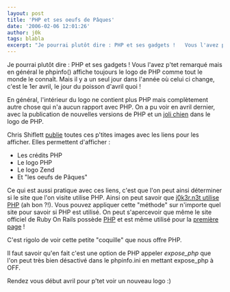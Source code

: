 ```yaml
---
layout: post
title: 'PHP et ses oeufs de Pâques'
date: '2006-02-06 12:01:26'
author: j0k
tags: blabla
excerpt: "Je pourrai plutôt dire : PHP et ses gadgets !   Vous l'avez p'tet remarqué mais en général le phpinfo() affiche toujours le logo de PHP comme tout le monde le connaît. Mais il y a un seul jour dans l'année où celui ci change, c'est le 1er avril, le jour du poisson d'avril quoi !  \n  \nEn général, l'intérieur du logo ne contient plus PHP mais complètement      …"
---
```


Je pourrai plutôt dire : PHP et ses gadgets !   Vous l'avez p'tet remarqué mais en général le phpinfo() affiche toujours le logo de PHP comme tout le monde le connaît. Mais il y a un seul jour dans l'année où celui ci change, c'est le 1er avril, le jour du poisson d'avril quoi !

En général, l'intérieur du logo ne contient plus PHP mais complètement autre chose qui n'a aucun rapport avec PHP. On a pu voir en avril dernier, avec la publication de nouvelles versions de PHP et un [joli chien](http://www.j0k3r.net/news-php-5-0-4-et-4-3-11-309.html) dans le logo de PHP.

Chris Shiflett [publie](http://shiflett.org/archive/191) toutes ces p'tites images avec les liens pour les afficher. Elles permettent d'afficher :
* Les crédits PHP
* Le logo PHP
* Le logo Zend
* Et &quot;les oeufs de Pâques&quot;

Ce qui est aussi pratique avec ces liens, c'est que l'on peut ainsi déterminer si le site que l'on visite utilise PHP. Ainsi on peut savoir que [j0k3r.n3t utilise PHP](http://www.j0k3r.net/?=PHPE9568F36-D428-11d2-A769-00AA001ACF42) (ah bon ?!). Vous pouvez appliquer cette &quot;méthode&quot; sur n'importe quel site pour savoir si PHP est utilisé. On peut s'apercevoir que même le site officiel de Ruby On Rails possède [PHP](http://rubyonrails.org/?=PHPE9568F36-D428-11d2-A769-00AA001ACF42) et est même utilisé pour la [première page](http://rubyonrails.org/index.php) !

C'est rigolo de voir cette petite &quot;coquille&quot; que nous offre PHP.

Il faut savoir qu'en fait c'est une option de PHP appeler *expose_php* que l'on peut très bien désactivé dans le phpinfo.ini en mettant expose_php à OFF.

Rendez vous début avril pour p'tet voir un nouveau logo :)
